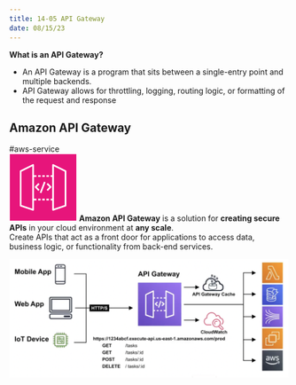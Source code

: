 ```yaml
---
title: 14-05 API Gateway
date: 08/15/23
---
```


**What is an API Gateway?**

* An API Gateway is a program that sits between a single-entry point and multiple backends.
* API Gateway allows for throttling, logging, routing logic, or formatting of the request and response

## Amazon API Gateway

\#aws-service   
![35](images/icons/API_Gateway_Icon.png) **Amazon API Gateway** is a solution for **creating secure APIs** in your cloud environment at **any scale**.  
Create APIs that act as a front door for applications to access data, business logic, or functionality from back-end services.

![700](images/14_Application_Integration/14-05/14-05_API_Gateway_Image.png)
